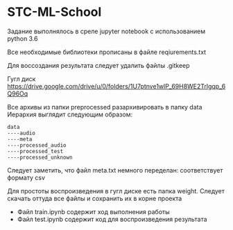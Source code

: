 # STC-ML-School

Задание выполнялось в среле jupyter notebook с использованием python 3.6

Все необходимые библиотеки прописаны в файле reqiurements.txt

Для воссоздания результата следует удалить файлы .gitkeep

Гугл диск
https://drive.google.com/drive/u/0/folders/1U7ptnve1wlP_69H8WE2Trlgqp_6Q96Oq

Все архивы из папки preprocessed разархивировать в папку data
Иерархия выглядит следующим образом:

```
data
----audio 
----meta 
----processed_audio 
----processed_test 
----processed_unknown 
```

Следует заметить, что файл meta.txt немного переделан: соответствует формату csv

Для простоты воспроизведения в гугл диске есть папка weight. Следует скачать оттуда все файлы и сохранить их в корне проекта

- Файл train.ipynb содержит ход выполнения работы
- Файл test.ipynb содержит код для воспроизведения результата
